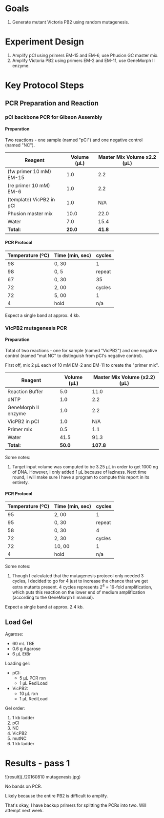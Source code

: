 # Goals

1. Generate mutant Victoria PB2 using random mutagenesis.

# Experiment Design

1. Amplify pCI using primers EM-15 and EM-6, use Phusion GC master mix.
1. Amplify Victoria PB2 using primers EM-2 and EM-11, use GeneMorph II enzyme.

# Key Protocol Steps

## PCR Preparation and Reaction

### pCI backbone PCR for Gibson Assembly

#### Preparation

Two reactions - one sample (named "pCI") and one negative control (named "NC").

Reagent | Volume (µL) | Master Mix Volume x2.2 (µL)
--------|-------------|----------------------------
(fw primer 10 mM) EM-15   | 1.0         | 2.2
(re primer 10 mM) EM-6    | 1.0         | 2.2
(template) VicPB2 in pCI| 1.0    | N/A
Phusion master mix| 10.0 | 22.0
Water   | 7.0         | 15.4
**Total:** | **20.0** | **41.8**

#### PCR Protocol

Temperature (ºC) | Time (min, sec) | cycles
------|-------|-----
98 | 0, 30 | 1
98 | 0, 5  | repeat
67 | 0, 30 | 35
72 | 2, 00 | cycles
72 | 5, 00 | 1
4  | hold  | n/a

Expect a single band at approx. 4 kb.

### VicPB2 mutagenesis PCR

#### Preparation

Total of two reactions - one for sample (named "VicPB2") and one negative control (named "mut NC" to distinguish from pCI's negative control).

First off, mix 2 µL each of 10 mM EM-2 and EM-11 to create the "primer mix".

Reagent | Volume (µL) | Master Mix Volume (x2.2) (µL)
--------|-------------|----------
Reaction Buffer | 5.0 | 11.0
dNTP | 1.0 | 2.2
GeneMorph II enzyme | 1.0 | 2.2
VicPB2 in pCI | 1.0 | N/A
Primer mix | 0.5 | 1.1
Water | 41.5 | 91.3
**Total:** | **50.0** | **107.8**

Some notes:
1. Target input volume was computed to be 3.25 µL in order to get 1000 ng of DNA. However, I only added 1 µL because of laziness. Next time round, I will make sure I have a program to compute this report in its entirety.

#### PCR Protocol

Temperature (ºC) | Time (min, sec) | cycles
------|-------|-----
95 | 2, 00 | 1
95 | 0, 30 | repeat
58 | 0, 30 | 4
72 | 2, 30 | cycles
72 | 10, 00 | 1
4  | hold   | n/a

Some notes:

1. Though I calculated that the mutagenesis protocol only needed 3 cycles, I decided to go for 4 just to increase the chance that we get extra mutants present. 4 cycles represents 2<sup>4</sup> = 16-fold amplification, which puts this reaction on the lower end of medium amplification (according to the GeneMorph II manual).

Expect a single band at approx. 2.4 kb.

## Load Gel

Agarose:

- 60 mL TBE
- 0.6 g Agarose
- 6 µL EtBr

Loading gel:

- pCI:
  - 5 µL PCR rxn
  - 1 µL RediLoad
- VicPB2:
  - 10 µL rxn
  - 1 µL RediLoad

Gel order:

1. 1 kb ladder
1. pCI
1. NC
1. VicPB2
1. mutNC
1. 1 kb ladder

# Results - pass 1

![result](./20160810 mutagenesis.jpg)

No bands on PCR.

Likely because the entire PB2 is difficult to amplify.

That's okay, I have backup primers for splitting the PCRs into two. Will attempt next week.
